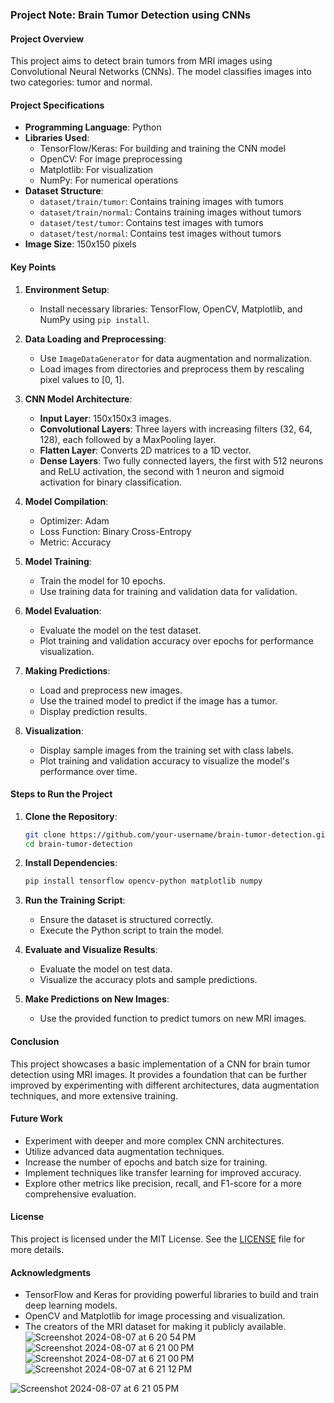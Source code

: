 ### Project Note: Brain Tumor Detection using CNNs

#### Project Overview
This project aims to detect brain tumors from MRI images using Convolutional Neural Networks (CNNs). The model classifies images into two categories: tumor and normal.

#### Project Specifications
- **Programming Language**: Python
- **Libraries Used**:
  - TensorFlow/Keras: For building and training the CNN model
  - OpenCV: For image preprocessing
  - Matplotlib: For visualization
  - NumPy: For numerical operations
- **Dataset Structure**:
  - `dataset/train/tumor`: Contains training images with tumors
  - `dataset/train/normal`: Contains training images without tumors
  - `dataset/test/tumor`: Contains test images with tumors
  - `dataset/test/normal`: Contains test images without tumors
- **Image Size**: 150x150 pixels

#### Key Points

1. **Environment Setup**:
    - Install necessary libraries: TensorFlow, OpenCV, Matplotlib, and NumPy using `pip install`.

2. **Data Loading and Preprocessing**:
    - Use `ImageDataGenerator` for data augmentation and normalization.
    - Load images from directories and preprocess them by rescaling pixel values to [0, 1].

3. **CNN Model Architecture**:
    - **Input Layer**: 150x150x3 images.
    - **Convolutional Layers**: Three layers with increasing filters (32, 64, 128), each followed by a MaxPooling layer.
    - **Flatten Layer**: Converts 2D matrices to a 1D vector.
    - **Dense Layers**: Two fully connected layers, the first with 512 neurons and ReLU activation, the second with 1 neuron and sigmoid activation for binary classification.

4. **Model Compilation**:
    - Optimizer: Adam
    - Loss Function: Binary Cross-Entropy
    - Metric: Accuracy

5. **Model Training**:
    - Train the model for 10 epochs.
    - Use training data for training and validation data for validation.

6. **Model Evaluation**:
    - Evaluate the model on the test dataset.
    - Plot training and validation accuracy over epochs for performance visualization.

7. **Making Predictions**:
    - Load and preprocess new images.
    - Use the trained model to predict if the image has a tumor.
    - Display prediction results.

8. **Visualization**:
    - Display sample images from the training set with class labels.
    - Plot training and validation accuracy to visualize the model's performance over time.

#### Steps to Run the Project

1. **Clone the Repository**:
    ```sh
    git clone https://github.com/your-username/brain-tumor-detection.git
    cd brain-tumor-detection
    ```

2. **Install Dependencies**:
    ```sh
    pip install tensorflow opencv-python matplotlib numpy
    ```

3. **Run the Training Script**:
    - Ensure the dataset is structured correctly.
    - Execute the Python script to train the model.

4. **Evaluate and Visualize Results**:
    - Evaluate the model on test data.
    - Visualize the accuracy plots and sample predictions.

5. **Make Predictions on New Images**:
    - Use the provided function to predict tumors on new MRI images.

#### Conclusion
This project showcases a basic implementation of a CNN for brain tumor detection using MRI images. It provides a foundation that can be further improved by experimenting with different architectures, data augmentation techniques, and more extensive training.

#### Future Work
- Experiment with deeper and more complex CNN architectures.
- Utilize advanced data augmentation techniques.
- Increase the number of epochs and batch size for training.
- Implement techniques like transfer learning for improved accuracy.
- Explore other metrics like precision, recall, and F1-score for a more comprehensive evaluation.

#### License
This project is licensed under the MIT License. See the [LICENSE](LICENSE) file for more details.

#### Acknowledgments
- TensorFlow and Keras for providing powerful libraries to build and train deep learning models.
- OpenCV and Matplotlib for image processing and visualization.
- The creators of the MRI dataset for making it publicly available.![Screenshot 2024-08-07 at 6 20 54 PM](https://github.com/user-attachments/assets/f7f16a43-9fbe-46cd-9593-d8e764b1260d)
![Screenshot 2024-08-07 at 6 21 00 PM](https://github.com/user-attachments/assets/168bd2c3-1ac4-4c56-a859-59cd6e868212)
![Screenshot 2024-08-07 at 6 21 00 PM](https://github.com/user-attachments/assets/5b846a95-bff8-4bba-959b-cedf09b663ca)![Screenshot 2024-08-07 at 6 21 12 PM](https://github.com/user-attachments/assets/e27e5a2f-84bf-4ae5-8413-e7c2f54bff40)

![Screenshot 2024-08-07 at 6 21 05 PM](https://github.com/user-attachments/assets/7a63e711-a738-425c-bc43-31cf8a336f88)
